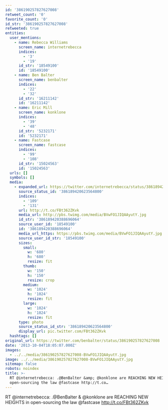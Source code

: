 ```yaml
---
id: '386190257827627008'
retweet_count: '0'
favorite_count: '0'
id_str: '386190257827627008'
retweeted: true
entities:
  user_mentions:
    - name: Rebecca Williams
      screen_name: internetrebecca
      indices:
        - '3'
        - '19'
      id_str: '18549100'
      id: '18549100'
    - name: Ben Balter
      screen_name: benbalter
      indices:
        - '22'
        - '32'
      id_str: '16211142'
      id: '16211142'
    - name: Eric Mill
      screen_name: konklone
      indices:
        - '39'
        - '48'
      id_str: '5232171'
      id: '5232171'
    - name: Fastcase
      screen_name: fastcase
      indices:
        - '99'
        - '108'
      id_str: '15024563'
      id: '15024563'
  urls: []
  symbols: []
  media:
    - expanded_url: https://twitter.com/internetrebecca/status/386189420623564800/photo/1
      source_status_id: '386189420623564800'
      indices:
        - '109'
        - '131'
      url: http://t.co/FBt362ZKvk
      media_url: http://pbs.twimg.com/media/BVwFO1JIQAAyutY.jpg
      id_str: '386189420388696064'
      source_user_id: '18549100'
      id: '386189420388696064'
      media_url_https: https://pbs.twimg.com/media/BVwFO1JIQAAyutY.jpg
      source_user_id_str: '18549100'
      sizes:
        small:
          w: '680'
          h: '680'
          resize: fit
        thumb:
          w: '150'
          h: '150'
          resize: crop
        medium:
          w: '1024'
          h: '1024'
          resize: fit
        large:
          w: '1024'
          h: '1024'
          resize: fit
      type: photo
      source_status_id_str: '386189420623564800'
      display_url: pic.twitter.com/FBt362ZKvk
  hashtags: []
original_url: https://twitter.com/benbalter/status/386190257827627008
date: '2013-10-04T18:05:07.000Z'
images:
  - ../../media/386190257827627008-BVwFO1JIQAAyutY.jpg
image: ../../media/386190257827627008-BVwFO1JIQAAyutY.jpg
sitemap: false
robots: noindex
title: >-
  RT @internetrebecca: .@BenBalter &amp; @konklone are REACHING NEW HEIGHTS in
  open-sourcing the law @fastcase http://t.co…
---
```


RT @internetrebecca: .@BenBalter &amp; @konklone are REACHING NEW HEIGHTS in open-sourcing the law @fastcase http://t.co/FBt362ZKvk